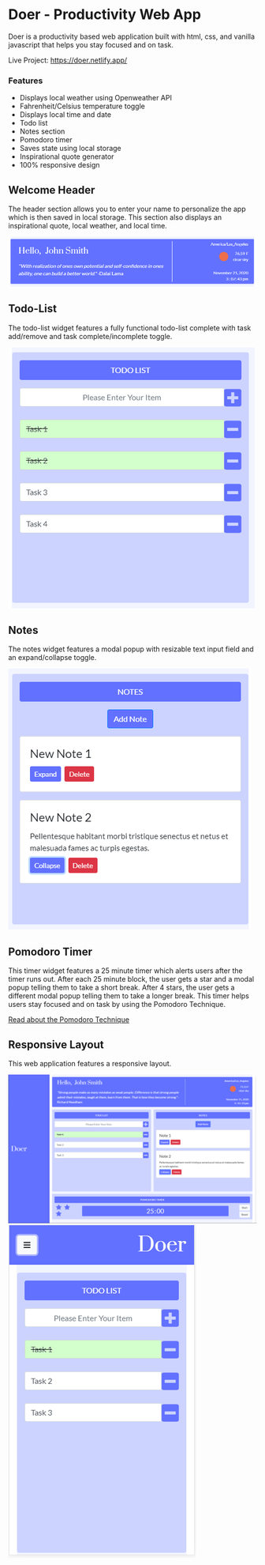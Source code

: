 # Doer - Productivity Web App

Doer is a productivity based web application built with html, css, and vanilla javascript that helps you stay focused and on task.

Live Project: https://doer.netlify.app/

### Features

- Displays local weather using Openweather API
- Fahrenheit/Celsius temperature toggle
- Displays local time and date
- Todo list
- Notes section
- Pomodoro timer
- Saves state using local storage
- Inspirational quote generator
- 100% responsive design

## Welcome Header

The header section allows you to enter your name to personalize the app which is then saved in local storage. This section also displays an inspirational quote, local weather, and local time.

![Image of Header](images\header-img.PNG)

## Todo-List

The todo-list widget features a fully functional todo-list complete with task add/remove and task complete/incomplete toggle.

![Image of Todo List](images\todo-list-img.PNG)

## Notes

The notes widget features a modal popup with resizable text input field and an expand/collapse toggle.

![Image of Notes Widget](images\notes-img.PNG)

## Pomodoro Timer

This timer widget features a 25 minute timer which alerts users after the timer runs out. After each 25 minute block, the user gets a star and a modal popup telling them to take a short break. After 4 stars, the user gets a different modal popup telling them to take a longer break. This timer helps users stay focused and on task by using the Pomodoro Technique.

[Read about the Pomodoro Technique](https://francescocirillo.com/pages/pomodoro-technique)

## Responsive Layout

This web application features a responsive layout.

![Image of Desktop View](images\desktop-view-img.PNG)
![Image of Mobile View](images\mobile-view-img.PNG)
